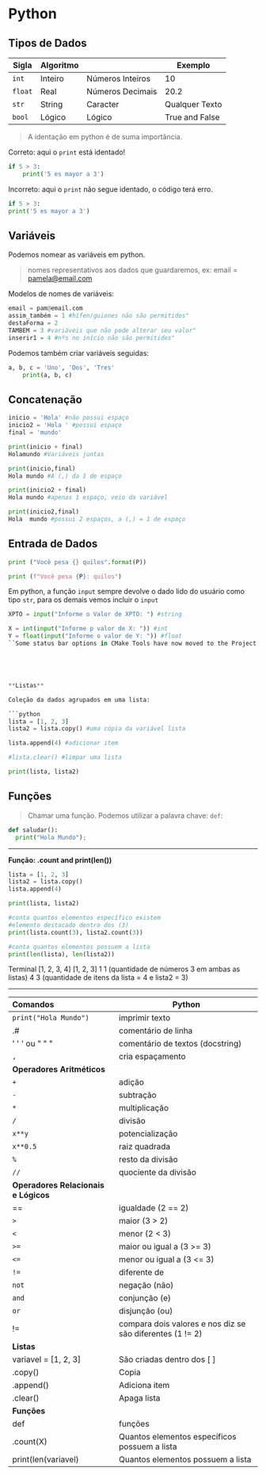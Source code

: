 # Python

## Tipos de Dados

Sigla | Algoritmo | |Exemplo 
-|-|-|-
`int`   | Inteiro | Números Inteiros | 10
`float` | Real | Números Decimais | 20.2
`str` | String | Caracter | Qualquer Texto
`bool` | Lógico | Lógico | True and False

>A identação em python é de suma importância.

Correto: aqui o `print` está identado!

```python
if 5 > 3:
    print('5 es mayor a 3')
```

Incorreto: aqui o `print` não segue identado, o código terá erro.
```python
if 5 > 3:
print('5 es mayor a 3')
```

## Variáveis

Podemos nomear as variáveis em python.

> nomes representativos aos dados que guardaremos, ex: email = pamela@email.com

Modelos de nomes de variáveis:

```python
email = pam@email.com
assim_também = 1 #hífen/guiones não são permitidos"
destaForma = 2
TAMBEM = 3 #variáveis que não pode alterar seu valor"
inserir1 = 4 #nºs no início não são permitidos"
```
Podemos também criar variáveis seguidas:

```python
a, b, c = 'Uno', 'Dos', 'Tres'
    print(a, b, c)
```

## Concatenação

```python
inicio = 'Hola' #não possui espaço
inicio2 = 'Hola ' #possui espaço
final = 'mundo'

print(inicio + final)
Holamundo #Variáveis juntas

print(inicio,final)
Hola mundo #A (,) da 1 de espaço

print(inicio2 + final)
Hola mundo #apenas 1 espaço, veio da variável

print(inicio2,final)
Hola  mundo #possui 2 espaços, a (,) = 1 de espaço
```

## Entrada de Dados

```python
print ("Você pesa {} quilos".format(P))

print (f"Você pesa {P}: quilos")
```

Em python, a função `input` sempre devolve o dado lido do usuário como tipo `str`, para os demais vemos incluir o `input`

```python
XPTO = input("Informe o Valor de XPTO: ") #string

X = int(input("Informe p valor de X: ")) #int
Y = float(input("Informe o valor de Y: ")) #float
``Some status bar options in CMake Tools have now moved to the Project Status View in the CMake Tools sidebar. You can customize your view with the 'cmake.options' property in settings.`





**Listas**

Coleção da dados agrupados em uma lista:

```python
lista = [1, 2, 3]
lista2 = lista.copy() #uma cópia da variável lista

lista.append(4) #adicionar item

#lista.clear() #limpar uma lista

print(lista, lista2)
```
## Funções

> Chamar uma função. Podemos utilizar a palavra chave: `def`:

~~~python
def saludar():
  print("Hola Mundo"); 
~~~
****
**Função: .count and print(len())**

```python
lista = [1, 2, 3]
lista2 = lista.copy()
lista.append(4) 

print(lista, lista2)

#conta quantos elementos específico existem
#elemento destacado dentro dos (3)
print(lista.count(3), lista2.count(3))

#conta quantos elementos possuem a lista
print(len(lista), len(lista2))
```
Terminal
[1, 2, 3, 4] [1, 2, 3]
1 1 (quantidade de números 3 em ambas as listas)
4 3 (quantidade de itens da lista = 4 e lista2 = 3)



_______
Comandos | Python
:-|-
`print("Hola Mundo")` | imprimir texto
.# | comentário de linha
' ' ' ou " " " | comentário de textos (docstring)
`,` | cria espaçamento
**Operadores Aritméticos** |
`+` | adição
`-` | subtração
`*` | multiplicação
`/` |  divisão
`x**y` | potencialização
`x**0.5` | raiz quadrada
`%` | resto da divisão
`//` | quociente da divisão
**Operadores Relacionais e Lógicos** |  
== | igualdade (2 == 2)
`>` | maior (3 > 2)
`<` | menor (2 < 3)
`>=` | maior ou igual a (3 >= 3) 
`<=` | menor ou igual a (3 <= 3)
`!=` | diferente de
`not` | negação (não)
`and` | conjunção (e)
`or` | disjunção (ou)
!= | compara dois valores e nos diz se são diferentes (1 != 2)
**Listas**|
variavel = [1, 2, 3] | São criadas dentro dos [ ]
.copy() | Copia
.append() | Adiciona item
.clear() | Apaga lista
**Funções** |
def | funções
.count(X) | Quantos elementos específicos possuem a lista
print(len(variavel) | Quantos elementos possuem a lista




